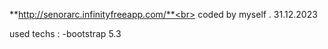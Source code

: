 **http://senorarc.infinityfreeapp.com/**<br>
coded by myself . 31.12.2023

used techs :
  -bootstrap 5.3
